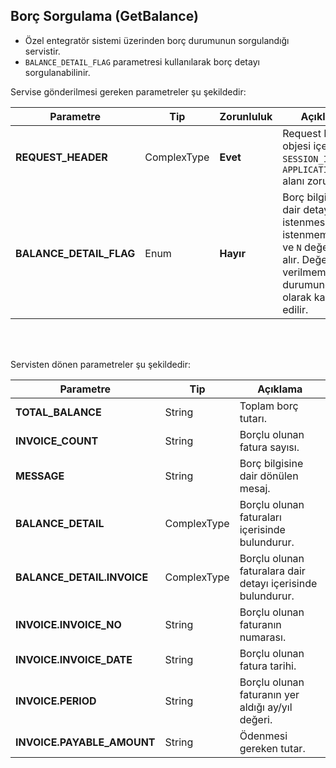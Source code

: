 ## Borç Sorgulama (GetBalance)
* Özel entegratör sistemi üzerinden borç durumunun sorgulandığı servistir.
* `BALANCE_DETAIL_FLAG` parametresi kullanılarak borç detayı sorgulanabilinir.


Servise gönderilmesi gereken parametreler şu şekildedir:

Parametre | Tip         | Zorunluluk  | Açıklama
--------- | ----------- | ----------- | -----------
**REQUEST_HEADER** | ComplexType | **Evet** | Request Header objesi içerisinde `SESSION_ID` ve `APPLICATION_NAME` alanı zorunludur.
**BALANCE_DETAIL_FLAG** | Enum   | **Hayır** | Borç bilgisine dair detay istenmesi veya istenmemesi. `Y` ve `N` değerleri alır. Değer verilmemesi durumunda `N` olarak kabul edilir.

<br><br>

Servisten dönen parametreler şu şekildedir:

Parametre | Tip        | Açıklama
--------- | ----------- | -----------
**TOTAL_BALANCE** | String | Toplam borç tutarı.
**INVOICE_COUNT** | String | Borçlu olunan fatura sayısı.
**MESSAGE** | String | Borç bilgisine dair dönülen mesaj.
**BALANCE_DETAIL** | ComplexType | Borçlu olunan faturaları içerisinde bulundurur.
**BALANCE_DETAIL.INVOICE** | ComplexType | Borçlu olunan faturalara dair detayı içerisinde bulundurur.
**INVOICE.INVOICE_NO** | String | Borçlu olunan faturanın numarası.
**INVOICE.INVOICE_DATE** | String | Borçlu olunan fatura tarihi.
**INVOICE.PERIOD** | String | Borçlu olunan faturanın yer aldığı ay/yıl değeri.
**INVOICE.PAYABLE_AMOUNT** | String | Ödenmesi gereken tutar.
